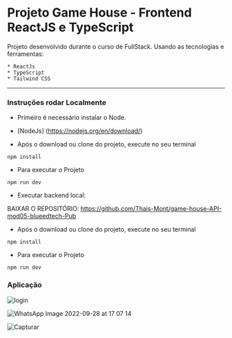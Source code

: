 # Projeto Game House - Frontend ReactJS e TypeScript


Projeto desenvolvido durante o curso de FullStack.
Usando as tecnologias e ferramentas: 

    * ReactJs
    * TypeScript
    * Tailwind CSS
 
---

### Instruções rodar Localmente

* Primeiro é necessário instalar o Node.

* [NodeJs] (https://nodejs.org/en/download/)

* Após o download ou clone do projeto, execute no seu terminal

```
npm install
```

* Para executar o Projeto

```
npm run dev
```


* Executar backend local: 

BAIXAR O REPOSITÓRIO: https://github.com/Thais-Mont/game-house-API-mod05-blueedtech-Pub

* Após o download ou clone do projeto, execute no seu terminal

```
npm install
```

* Para executar o Projeto

```
npm run dev
```



### Aplicação
![login](https://user-images.githubusercontent.com/78213513/193679554-8fc0df13-7eb3-48a3-887a-ea63ed49df1c.PNG)

![WhatsApp Image 2022-09-28 at 17 07 14](https://user-images.githubusercontent.com/78213513/193676617-ead86993-8d7b-4140-9ca9-92db369b6428.jpeg)

![Capturar](https://user-images.githubusercontent.com/78213513/193679605-5164b762-6b29-43f8-af1f-a4284bca6692.PNG)


